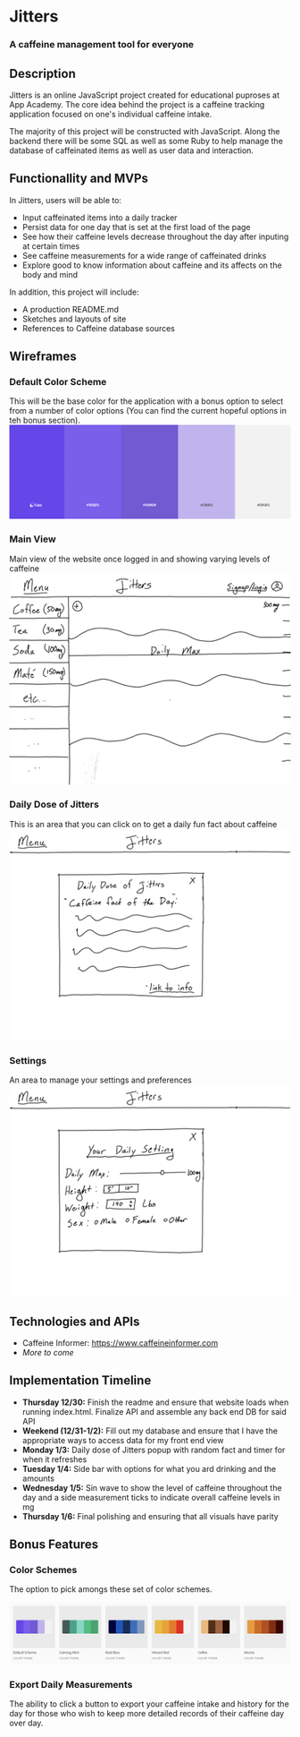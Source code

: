 # Jitters
### A caffeine management tool for everyone

## Description
Jitters is an online JavaScript project created for educational puproses at App Academy. The core idea behind the project is a caffeine tracking application focused on one's individual caffeine intake. 

The majority of this project will be constructed with JavaScript. Along the backend there will be some SQL as well as some Ruby to help manage the database of caffeinated items as well as user data and interaction.

## Functionallity and MVPs

In Jitters, users will be able to:

- Input caffeinated items into a daily tracker
- Persist data for one day that is set at the first load of the page
- See how their caffeine levels decrease throughout the day after inputing at certain times
- See caffeine measurements for a wide range of caffeinated drinks
- Explore good to know information about caffeine and its affects on the body and mind

In addition, this project will include: 

- A production README.md
- Sketches and layouts of site
- References to Caffeine database sources

## Wireframes

### Default Color Scheme
This will be the base color for the application with a bonus option to select from a number of color options (You can find the current hopeful options in teh bonus section).
![Default Color Scheme](./readme_images/default_colors.png)
### Main View
Main view of the website once logged in and showing varying levels of caffeine
![Main View Page](./readme_images/homepage.png)
### Daily Dose of Jitters
This is an area that you can click on to get a daily fun fact about caffeine
![Daily Dose of Jitters](./readme_images/daily_dose.png)
### Settings
An area to manage your settings and preferences
![Setting Main View](./readme_images/settings.png)

## Technologies and APIs

- Caffeine Informer: https://www.caffeineinformer.com
- *More to come*

## Implementation Timeline

- **Thursday 12/30:** Finish the readme and ensure that website loads when running index.html. Finalize API and assemble any back end DB for said API
- **Weekend (12/31-1/2):** Fill out my database and ensure that I have the appropriate ways to access data for my front end view
- **Monday 1/3:** Daily dose of Jitters popup with random fact and timer for when it refreshes
- **Tuesday 1/4:** Side bar with options for what you ard drinking and the amounts
- **Wednesday 1/5:** Sin wave to show the level of caffeine throughout the day and a side measurement ticks to indicate overall caffeine levels in mg
- **Thursday 1/6:** Final polishing and ensuring that all visuals have parity

## Bonus Features
### Color Schemes
The option to pick amongs these set of color schemes.

![Current Color Scheme options](./readme_images/color_schemes.png)
### Export Daily Measurements
The ability to click a button to export your caffeine intake and history for the day for those who wish to keep more detailed records of their caffeine day over day.


